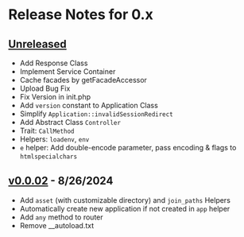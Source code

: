 # Release Notes for 0.x

## [Unreleased](https://github.com/parsa-mostafaie/pluslib/compare/v0.0.02...master)

* Add Response Class
* Implement Service Container
* Cache facades by getFacadeAccessor
* Upload Bug Fix
* Fix Version in init.php
* Add `version` constant to Application Class
* Simplify `Application::invalidSessionRedirect`
* Add Abstract Class `Controller`
* Trait: `CallMethod`
* Helpers: `loadenv`, `env`
* `e` helper: Add double-encode parameter, pass encoding & flags to `htmlspecialchars`

## [v0.0.02](https://github.com/parsa-mostafaie/pluslib/compare/v0.0.01...v0.0.02) - 8/26/2024

* Add `asset` (with customizable directory) and `join_paths` Helpers
* Automatically create new application if not created in `app` helper
* Add `any` method to router
* Remove __autoload.txt
